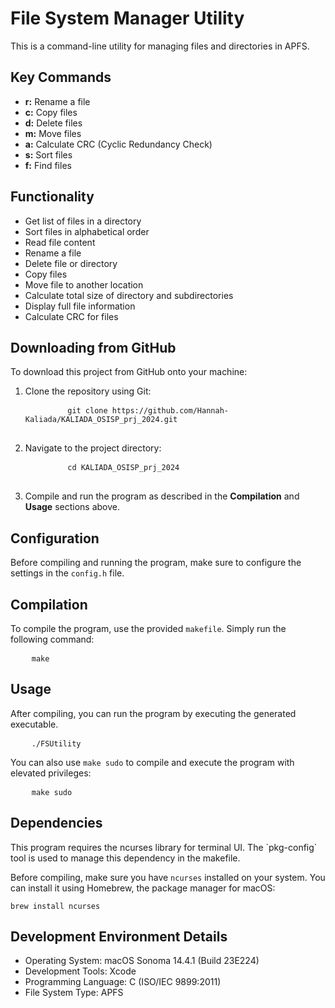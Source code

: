 <h1>File System Manager Utility</h1>
<p>This is a command-line utility for managing files and directories in APFS.</p>
<h2>Key Commands</h2>
<ul>
  <li>
    <strong>r:</strong> Rename a file
  </li>
  <li>
    <strong>c:</strong> Copy files
  </li>
  <li>
    <strong>d:</strong> Delete files
  </li>
  <li>
    <strong>m:</strong> Move files
  </li>
  <li>
    <strong>a:</strong> Calculate CRC (Cyclic Redundancy Check)
  </li>
  <li>
    <strong>s:</strong> Sort files
  </li>
  <li>
    <strong>f:</strong> Find files
  </li>
</ul>
<h2>Functionality</h2>
<ul>
  <li>Get list of files in a directory</li>
  <li>Sort files in alphabetical order</li>
  <li>Read file content</li>
  <li>Rename a file</li>
  <li>Delete file or directory</li>
  <li>Copy files</li>
  <li>Move file to another location</li>
  <li>Calculate total size of directory and subdirectories</li>
  <li>Display full file information</li>
  <li>Calculate CRC for files</li>
</ul>
<h2>Downloading from GitHub</h2>
<p>To download this project from GitHub onto your machine:</p>
<ol>
  <li>Clone the repository using Git:</li>
  <pre>
		<code>git clone https://github.com/Hannah-Kaliada/KALIADA_OSISP_prj_2024.git</code>
	</pre>
  <li>Navigate to the project directory:</li>
  <pre>
		<code>cd KALIADA_OSISP_prj_2024</code>
	</pre>
  <li>Compile and run the program as described in the <strong>Compilation</strong> and <strong>Usage</strong> sections above. </li>
</ol>
<h2>Configuration</h2>
<p>Before compiling and running the program, make sure to configure the settings in the <code>config.h</code> file. </p>
<h2>Compilation</h2>
<p>To compile the program, use the provided <code>makefile</code>. Simply run the following command: </p>
<pre>
	<code>make</code>
</pre>
<h2>Usage</h2>
<p>After compiling, you can run the program by executing the generated executable.</p>
<pre>
	<code>./FSUtility</code>
</pre>
<p>You can also use <code>make sudo</code> to compile and execute the program with elevated privileges: </p>
<pre>
	<code>make sudo</code>
</pre>
    <h2>Dependencies</h2>
    <p>This program requires the ncurses library for terminal UI. The `pkg-config` tool is used to manage this dependency in the makefile.</p>
    <p>Before compiling, make sure you have <code>ncurses</code> installed on your system. You can install it using Homebrew, the package manager for macOS:</p>
    <pre><code>brew install ncurses</code></pre>
<h2>Development Environment Details</h2>
<ul>
  <li>Operating System: macOS Sonoma 14.4.1 (Build 23E224)</li>
  <li>Development Tools: Xcode</li>
  <li>Programming Language: C (ISO/IEC 9899:2011)</li>
  <li>File System Type: APFS</li>
</ul>
